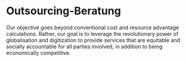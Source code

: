 # Outsourcing-Beratung
Our objective goes beyond conventional cost and resource advantage calculations. Rather, our goal is to leverage the revolutionary power of globalisation and digitization to provide services that are equitable and socially accountable for all parties involved, in addition to being economically competitive. 

